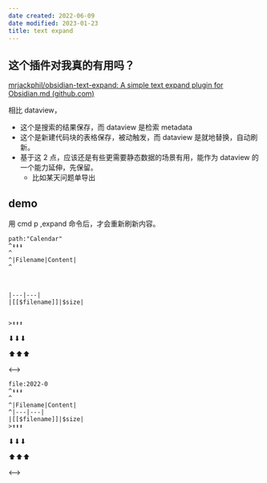 ```yaml
---
date created: 2022-06-09
date modified: 2023-01-23
title: text expand
---
```


## 这个插件对我真的有用吗？

[mrjackphil/obsidian-text-expand: A simple text expand plugin for Obsidian.md (github.com)](https://github.com/mrjackphil/obsidian-text-expand)

相比 dataview，

- 这个是搜索的结果保存，而 dataview 是检索 metadata
- 这个是新建代码块的表格保存，被动触发，而 dataview 是就地替换，自动刷新。
- 基于这 2 点，应该还是有些更需要静态数据的场景有用，能作为 dataview 的一个能力延伸，先保留。
	- 比如某天问题单导出

## demo

用 cmd p ,expand 命令后，才会重新刷新内容。

```expander
path:"Calendar"
^⬇⬇⬇
^ 
^|Filename|Content|
^



|---|---|
|[[$filename]]|$size|


>⬆⬆⬆
```

⬇⬇⬇

⬆⬆⬆

<-->

```expander
file:2022-0
^⬇⬇⬇
^ 
^|Filename|Content|
^|---|---|
|[[$filename]]|$size|
>⬆⬆⬆
```

⬇⬇⬇

⬆⬆⬆

<-->

